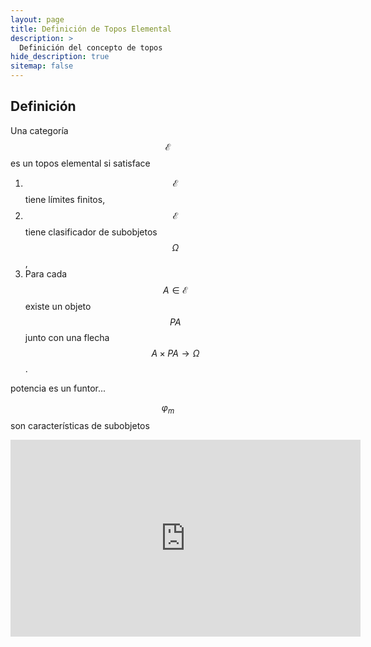 ```yaml
---
layout: page
title: Definición de Topos Elemental
description: >
  Definición del concepto de topos
hide_description: true
sitemap: false
---
```


## Definición
Una categoría $$\mathscr{E}$$ es un topos elemental si satisface
1. $$\mathscr{E}$$ tiene límites finitos,
2. $$\mathscr{E}$$ tiene clasificador de subobjetos $$\Omega$$,
3. Para cada $$A\in\mathscr{E}$$ existe un objeto $$PA$$ junto con una flecha $$A\times PA\to\Omega$$.

potencia es un funtor...

$$\varphi_m$$ son características de subobjetos

<iframe width="560" height="315" src="https://www.youtube.com/embed/ieSLALPW57c" title="Clase16" frameborder="0" allow="accelerometer; autoplay; clipboard-write; encrypted-media; gyroscope; picture-in-picture; web-share" allowfullscreen></iframe>